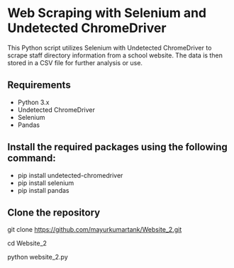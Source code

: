 # Web Scraping with Selenium and Undetected ChromeDriver

This Python script utilizes Selenium with Undetected ChromeDriver to scrape staff directory information from a school website. The data is then stored in a CSV file for further analysis or use.

## Requirements

- Python 3.x
- Undetected ChromeDriver
- Selenium
- Pandas

## Install the required packages using the following command:

- pip install undetected-chromedriver
- pip install selenium
- pip install pandas


## Clone the repository

git clone https://github.com/mayurkumartank/Website_2.git

cd Website_2


python website_2.py
